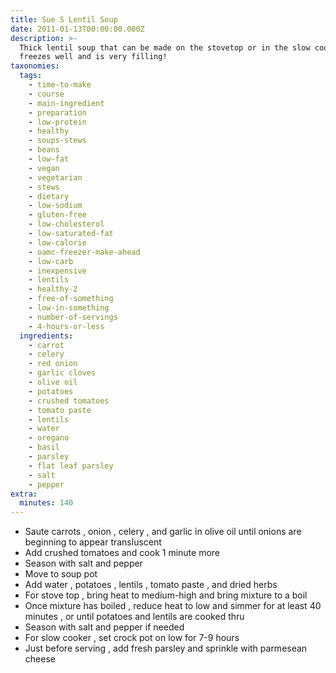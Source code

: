```yaml
---
title: Sue S Lentil Soup
date: 2011-01-13T00:00:00.000Z
description: >-
  Thick lentil soup that can be made on the stovetop or in the slow cooker! 
  freezes well and is very filling!
taxonomies:
  tags:
    - time-to-make
    - course
    - main-ingredient
    - preparation
    - low-protein
    - healthy
    - soups-stews
    - beans
    - low-fat
    - vegan
    - vegetarian
    - stews
    - dietary
    - low-sodium
    - gluten-free
    - low-cholesterol
    - low-saturated-fat
    - low-calorie
    - oamc-freezer-make-ahead
    - low-carb
    - inexpensive
    - lentils
    - healthy-2
    - free-of-something
    - low-in-something
    - number-of-servings
    - 4-hours-or-less
  ingredients:
    - carrot
    - celery
    - red onion
    - garlic cloves
    - olive oil
    - potatoes
    - crushed tomatoes
    - tomato paste
    - lentils
    - water
    - oregano
    - basil
    - parsley
    - flat leaf parsley
    - salt
    - pepper
extra:
  minutes: 140
---
```

 - Saute carrots , onion , celery , and garlic in olive oil until onions are beginning to appear transluscent
 - Add crushed tomatoes and cook 1 minute more
 - Season with salt and pepper
 - Move to soup pot
 - Add water , potatoes , lentils , tomato paste , and dried herbs
 - For stove top , bring heat to medium-high and bring mixture to a boil
 - Once mixture has boiled , reduce heat to low and simmer for at least 40 minutes , or until potatoes and lentils are cooked thru
 - Season with salt and pepper if needed
 - For slow cooker , set crock pot on low for 7-9 hours
 - Just before serving , add fresh parsley and sprinkle with parmesean cheese
